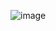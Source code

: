 ![image](https://user-images.githubusercontent.com/43262815/137825296-2c872ecb-8f6a-452b-8aad-b215f4a1091c.png)
